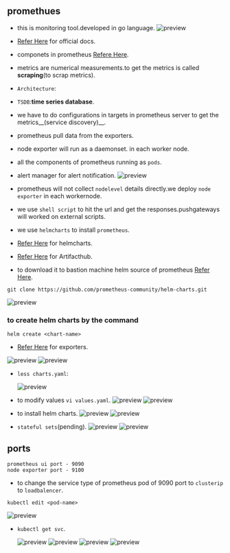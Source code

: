 promethues
-----------------------------------
* this is monitoring tool.developed in go language.
  ![preview](./images/eks232.png)
* [Refer Here](https://prometheus.io/) for official docs.
* componets in prometheus [Refere Here](https://prometheus.io/docs/introduction/overview/).
* metrics are numerical measurements.to get the metrics is called __scraping__(to scrap metrics).
* `Architecture`:
* `TSDB`:__time series database__.
* we have to do configurations in targets in prometheus server to get the metrics__(service discovery)__.
* prometheus pull data from the exporters.
* node exporter will run as a daemonset. in each worker node.
* all the components of prometheus running as `pods`.
* alert manager for alert notification.
  ![preview](./images/eks219.png)

* prometheus will not collect `nodelevel` details directly.we deploy `node exporter` in each workernode.
* we use `shell script` to hit the url and get the responses.pushgateways will worked on external scripts.
* we use `helmcharts` to install `prometheus`.
* [Refer Here](https://github.com/prometheus-community/helm-charts/tree/main/charts/kube-prometheus-stack) for helmcharts.
* [Refer Here](https://artifacthub.io/packages/helm/prometheus-community/kube-prometheus-stack) for Artifacthub.
* to download it to bastion machine helm source of prometheus [Refer Here](https://github.com/prometheus-community/helm-charts).
```
git clone https://github.com/prometheus-community/helm-charts.git
```
 ![preview](./images/eks220.png)
 ### to create helm charts by the command
```
helm create <chart-name>
```
* [Refer Here](https://prometheus.io/docs/instrumenting/exporters/) for exporters.

 ![preview](./images/eks221.png)
  ![preview](./images/eks222.png)

* `less charts.yaml`:
  
  ![preview](./images/eks223.png)
* to modify values `vi values.yaml`.
  ![preview](./images/eks290.png)
  ![preview](./images/eks291.png)
* to install helm charts.
![preview](./images/eks224.png)
![preview](./images/eks225.png)
* `stateful sets`(pending).
![preview](./images/eks226.png)
![preview](./images/eks227.png)
## ports
```
prometheus ui port - 9090
node exporter port - 9100

```

* to change the service type of prometheus pod of 9090 port to `clusterip` to `loadbalencer`.
```
kubectl edit <pod-name>
```
![preview](./images/eks228.png)

* `kubectl get svc`.
  
  ![preview](./images/eks229.png)
  ![preview](./images/eks230.png)
  ![preview](./images/eks231.png)
  ![preview](./images/eks233.png)
  